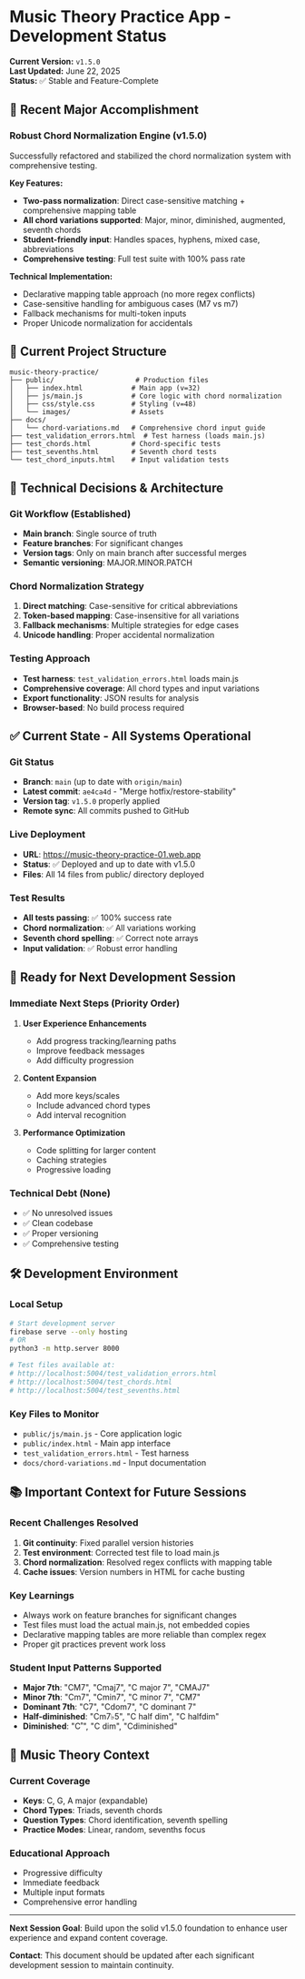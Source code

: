 # Music Theory Practice App - Development Status

**Current Version:** `v1.5.0`  
**Last Updated:** June 22, 2025  
**Status:** ✅ Stable and Feature-Complete

## 🎯 Recent Major Accomplishment

### Robust Chord Normalization Engine (v1.5.0)
Successfully refactored and stabilized the chord normalization system with comprehensive testing.

**Key Features:**
- **Two-pass normalization**: Direct case-sensitive matching + comprehensive mapping table
- **All chord variations supported**: Major, minor, diminished, augmented, seventh chords
- **Student-friendly input**: Handles spaces, hyphens, mixed case, abbreviations
- **Comprehensive testing**: Full test suite with 100% pass rate

**Technical Implementation:**
- Declarative mapping table approach (no more regex conflicts)
- Case-sensitive handling for ambiguous cases (M7 vs m7)
- Fallback mechanisms for multi-token inputs
- Proper Unicode normalization for accidentals

## 📁 Current Project Structure

```
music-theory-practice/
├── public/                    # Production files
│   ├── index.html            # Main app (v=32)
│   ├── js/main.js            # Core logic with chord normalization
│   ├── css/style.css         # Styling (v=48)
│   └── images/               # Assets
├── docs/
│   └── chord-variations.md   # Comprehensive chord input guide
├── test_validation_errors.html  # Test harness (loads main.js)
├── test_chords.html          # Chord-specific tests
├── test_sevenths.html        # Seventh chord tests
└── test_chord_inputs.html    # Input validation tests
```

## 🔧 Technical Decisions & Architecture

### Git Workflow (Established)
- **Main branch**: Single source of truth
- **Feature branches**: For significant changes
- **Version tags**: Only on main branch after successful merges
- **Semantic versioning**: MAJOR.MINOR.PATCH

### Chord Normalization Strategy
1. **Direct matching**: Case-sensitive for critical abbreviations
2. **Token-based mapping**: Case-insensitive for all variations
3. **Fallback mechanisms**: Multiple strategies for edge cases
4. **Unicode handling**: Proper accidental normalization

### Testing Approach
- **Test harness**: `test_validation_errors.html` loads main.js
- **Comprehensive coverage**: All chord types and input variations
- **Export functionality**: JSON results for analysis
- **Browser-based**: No build process required

## ✅ Current State - All Systems Operational

### Git Status
- **Branch**: `main` (up to date with `origin/main`)
- **Latest commit**: `ae4ca4d` - "Merge hotfix/restore-stability"
- **Version tag**: `v1.5.0` properly applied
- **Remote sync**: All commits pushed to GitHub

### Live Deployment
- **URL**: https://music-theory-practice-01.web.app
- **Status**: ✅ Deployed and up to date with v1.5.0
- **Files**: All 14 files from public/ directory deployed

### Test Results
- **All tests passing**: ✅ 100% success rate
- **Chord normalization**: ✅ All variations working
- **Seventh chord spelling**: ✅ Correct note arrays
- **Input validation**: ✅ Robust error handling

## 🚀 Ready for Next Development Session

### Immediate Next Steps (Priority Order)
1. **User Experience Enhancements**
   - Add progress tracking/learning paths
   - Improve feedback messages
   - Add difficulty progression

2. **Content Expansion**
   - Add more keys/scales
   - Include advanced chord types
   - Add interval recognition

3. **Performance Optimization**
   - Code splitting for larger content
   - Caching strategies
   - Progressive loading

### Technical Debt (None)
- ✅ No unresolved issues
- ✅ Clean codebase
- ✅ Proper versioning
- ✅ Comprehensive testing

## 🛠 Development Environment

### Local Setup
```bash
# Start development server
firebase serve --only hosting
# OR
python3 -m http.server 8000

# Test files available at:
# http://localhost:5004/test_validation_errors.html
# http://localhost:5004/test_chords.html
# http://localhost:5004/test_sevenths.html
```

### Key Files to Monitor
- `public/js/main.js` - Core application logic
- `public/index.html` - Main app interface
- `test_validation_errors.html` - Test harness
- `docs/chord-variations.md` - Input documentation

## 📚 Important Context for Future Sessions

### Recent Challenges Resolved
1. **Git continuity**: Fixed parallel version histories
2. **Test environment**: Corrected test file to load main.js
3. **Chord normalization**: Resolved regex conflicts with mapping table
4. **Cache issues**: Version numbers in HTML for cache busting

### Key Learnings
- Always work on feature branches for significant changes
- Test files must load the actual main.js, not embedded copies
- Declarative mapping tables are more reliable than complex regex
- Proper git practices prevent work loss

### Student Input Patterns Supported
- **Major 7th**: "CM7", "Cmaj7", "C major 7", "CMAJ7"
- **Minor 7th**: "Cm7", "Cmin7", "C minor 7", "CM7"
- **Dominant 7th**: "C7", "Cdom7", "C dominant 7"
- **Half-diminished**: "Cm7♭5", "C half dim", "C halfdim"
- **Diminished**: "C˚", "C dim", "Cdiminished"

## 🎵 Music Theory Context

### Current Coverage
- **Keys**: C, G, A major (expandable)
- **Chord Types**: Triads, seventh chords
- **Question Types**: Chord identification, seventh spelling
- **Practice Modes**: Linear, random, sevenths focus

### Educational Approach
- Progressive difficulty
- Immediate feedback
- Multiple input formats
- Comprehensive error handling

---

**Next Session Goal**: Build upon the solid v1.5.0 foundation to enhance user experience and expand content coverage.

**Contact**: This document should be updated after each significant development session to maintain continuity. 